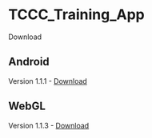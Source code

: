 # TCCC_Training_App

Download<br>
## Android 
Version 1.1.1 - [Download](https://github.com/roheydel/TCCC_Training_App/releases/download/release/CMC_Training_App_Build_1.1.1.apk)<br>

## WebGL
Version 1.1.3 - [Download](https://github.com/roheydel/TCCC_Training_App/releases/download/release/WebGLApp1.1.3.zip)